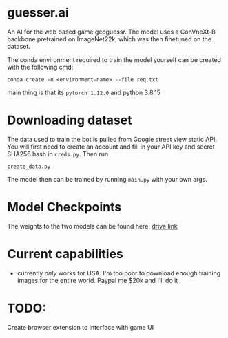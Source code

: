 # guesser.ai


An AI for the web based game geoguessr. The model uses a ConVneXt-B backbone pretrained on ImageNet22k, which was then finetuned on the dataset.


The conda environment required to train the model yourself can be created with the following cmd:
```
conda create -n <environment-name> --file req.txt
```

main thing is that its `pytorch 1.12.0` and python 3.8.15


# Downloading dataset

The data used to train the bot is pulled from Google street view static API. You will first need to create an account and fill in your API key and secret SHA256 hash in `creds.py`. Then run 

```
create_data.py
```

The model then can be trained by running `main.py` with your own args.

# Model Checkpoints

The weights to the two models can be found here: [drive link](https://drive.google.com/drive/folders/1D2474a_rjvMkjYEUSQY1yzG4DbLVRFx9?usp=share_link)


# Current capabilities
- currently *only* works for USA. I'm too poor to download enough training images for the entire world. Paypal me $20k and I'll do it

# TODO:

Create browser extension to interface with game UI




